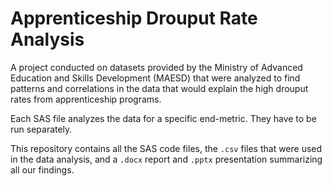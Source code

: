 # Apprenticeship Drouput Rate Analysis
A project conducted on datasets provided by the Ministry of Advanced Education and Skills Development (MAESD) that were analyzed to find patterns and correlations in the data that would explain the high drouput rates from apprenticeship programs.

Each SAS file analyzes the data for a specific end-metric. They have to be run separately.

This repository contains all the SAS code files, the `.csv` files that were used in the data analysis, and a `.docx` report and `.pptx`  presentation summarizing all our findings.
